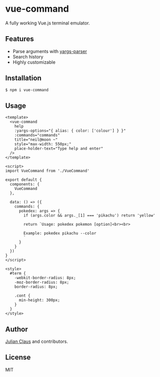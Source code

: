 # vue-command

A fully working Vue.js terminal emulator.

## Features

- Parse arguments with [yargs-parser](https://www.npmjs.com/package/yargs-parser)
- Search history
- Highly customizable

## Installation

```bash
$ npm i vue-command
```

## Usage

```vue
<template>
  <vue-command
    help
    :yargs-options="{ alias: { color: ['colour'] } }"
    :commands="commands"
    title="neil@moon ~" 
    style="max-width: 550px;"
    place-holder-text="Type help and enter"
  />
</template>

<script>
import VueCommand from './VueCommand'

export default {
  components: {
    VueCommand
  },

  data: () => ({
    commands: {
      pokedex: args => {
        if (args.color && args._[1] === 'pikachu') return 'yellow'

        return `Usage: pokedex pokemon [option]<br><br>

        Example: pokedex pikachu --color
        `
      }
    }
  })
}
</script>

<style>
  #term {
    -webkit-border-radius: 8px;
    -moz-border-radius: 8px;
    border-radius: 8px;

    .cont {
      min-height: 300px;
    }
  }
</style>
```

## Author

[Julian Claus](https://www.julian-claus.de) and contributors.

## License

MIT
